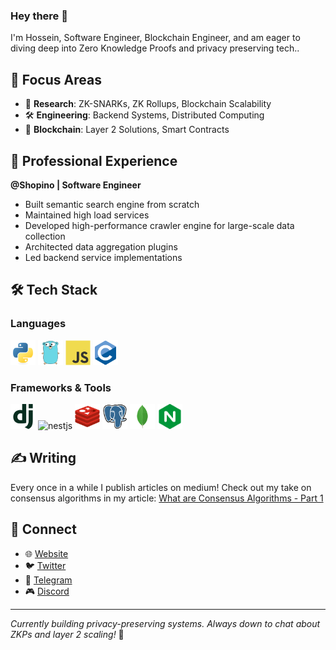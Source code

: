 ### Hey there 👋

I'm Hossein, Software Engineer, Blockchain Engineer, and am eager to diving deep into Zero Knowledge Proofs and privacy preserving tech..

## 🎯 Focus Areas
* 🔬 **Research**: ZK-SNARKs, ZK Rollups, Blockchain Scalability
* 🛠️ **Engineering**: Backend Systems, Distributed Computing
* 🔐 **Blockchain**: Layer 2 Solutions, Smart Contracts

## 💼 Professional Experience

**@Shopino | Software Engineer**
* Built semantic search engine from scratch
* Maintained high load services
* Developed high-performance crawler engine for large-scale data collection
* Architected data aggregation plugins
* Led backend service implementations

## 🛠️ Tech Stack
### Languages
<p>
  <img src="https://raw.githubusercontent.com/devicons/devicon/master/icons/python/python-original.svg" alt="python" width="40" height="40"/>
  <img src="https://raw.githubusercontent.com/devicons/devicon/master/icons/go/go-original.svg" alt="go" width="40" height="40"/>
  <img src="https://raw.githubusercontent.com/devicons/devicon/master/icons/javascript/javascript-original.svg" alt="javascript" width="40" height="40"/>
  <img src="https://raw.githubusercontent.com/devicons/devicon/master/icons/c/c-original.svg" alt="c" width="40" height="40"/>
</p>

### Frameworks & Tools
<p>
  <img src="https://raw.githubusercontent.com/devicons/devicon/master/icons/django/django-plain.svg" alt="django" width="40" height="40"/>
  <img src="https://raw.githubusercontent.com/nestjs/nestjs.com/master/img/logo.svg" alt="nestjs" width="40" height="40"/>
  <img src="https://raw.githubusercontent.com/devicons/devicon/master/icons/redis/redis-original.svg" alt="redis" width="40" height="40"/>
  <img src="https://raw.githubusercontent.com/devicons/devicon/master/icons/postgresql/postgresql-original.svg" alt="postgresql" width="40" height="40"/>
  <img src="https://raw.githubusercontent.com/devicons/devicon/master/icons/mongodb/mongodb-original.svg" alt="mongodb" width="40" height="40"/>
  <img src="https://raw.githubusercontent.com/devicons/devicon/master/icons/nginx/nginx-original.svg" alt="nginx" width="40" height="40"/>
</p>

## ✍️ Writing
Every once in a while I publish articles on medium! Check out my take on consensus algorithms in my article:
[What are Consensus Algorithms - Part 1](https://medium.com/@syhsamiei/what-are-consensus-algorithms-part1-80a97a45df24)

## 🔗 Connect
* 🌐 [Website](https://siftman.xyz)
* 🐦 [Twitter](https://twitter.com/syhsamiei)
* 💬 [Telegram](https://t.me/syhsamiei)
* 🎮 [Discord](https://discord.com/users/syhsamiei)

---
*Currently building privacy-preserving systems. Always down to chat about ZKPs and layer 2 scaling!* 🚀
